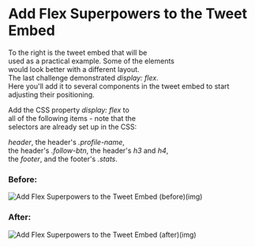 ﻿# Add Flex Superpowers to the Tweet Embed

To the right is the tweet embed that will be   
used as a practical example. Some of the elements   
would look better with a different layout.   
The last challenge demonstrated *display: flex*.    
Here you'll add it to several components 
in the tweet embed to start adjusting their positioning.  

Add the CSS property *display: flex* to     
all of the following items - note that the   
selectors are already set up in the CSS:  

*header*, the header's *.profile-name*,    
the header's *.follow-btn*, the header's *h3* and *h4*,    
the *footer*, and the footer's *.stats*.    

### Before:
![Add Flex Superpowers to the Tweet Embed (before)(img)]()

### After:
![Add Flex Superpowers to the Tweet Embed (after)(img)]()